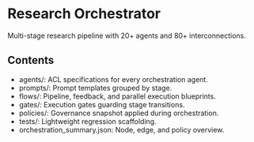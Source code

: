 # Research Orchestrator

Multi-stage research pipeline with 20+ agents and 80+ interconnections.

## Contents
- agents/: ACL specifications for every orchestration agent.
- prompts/: Prompt templates grouped by stage.
- flows/: Pipeline, feedback, and parallel execution blueprints.
- gates/: Execution gates guarding stage transitions.
- policies/: Governance snapshot applied during orchestration.
- tests/: Lightweight regression scaffolding.
- orchestration_summary.json: Node, edge, and policy overview.
